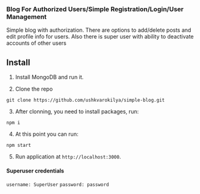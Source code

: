 ### Blog For Authorized Users/Simple Registration/Login/User Management

Simple blog with authorization. There are options to add/delete posts and edit profile info for users. Also there is super user with ability to deactivate accounts of other users

Install
-------

1. Install MongoDB and run it.


2.  Clone the repo

`git clone https://github.com/ushkvarokilya/simple-blog.git`

3.  After clonning, you need to install packages, run:

`npm i`

4.  At this point you can run:

`npm start`


5. Run application at `http://localhost:3000`.

#### Superuser credentials

`username: SuperUser`
`password: password`